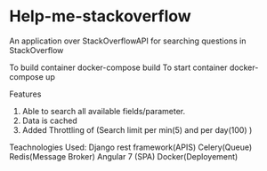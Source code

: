 # Help-me-stackoverflow
An application over StackOverflowAPI for searching questions in StackOverflow

To build container
docker-compose build
To start container 
docker-compose up



Features
1) Able to search all available fields/parameter.
3) Data is cached
4) Added Throttling of (Search limit per min(5) and per day(100) )

Teachnologies Used:
Django rest framework(APIS)
Celery(Queue)
Redis(Message Broker)
Angular 7 (SPA)
Docker(Deployement)


